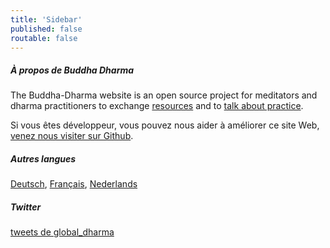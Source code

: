 ```yaml
---
title: 'Sidebar'
published: false
routable: false
---
```


##### À propos de Buddha Dharma

The Buddha-Dharma website is an open source project for meditators and dharma practitioners to exchange [resources](/resources) and to [talk about practice](/community).

Si vous êtes développeur, vous pouvez nous aider à améliorer ce site Web, [venez nous visiter sur Github](https://github.com/buddha-dharma).

##### Autres langues

<a href="/de">Deutsch</a>, <a href="/fr">Français</a>, <a href="nl">Nederlands</a>

##### Twitter

<a class="twitter-timeline" data-width="500" data-height="600" data-theme="light" href="https://twitter.com/global_dharma?ref_src=twsrc%5Etfw"> tweets de global_dharma</a> <script async src="//platform.twitter.com/widgets.js" charset="utf-8"></script>
